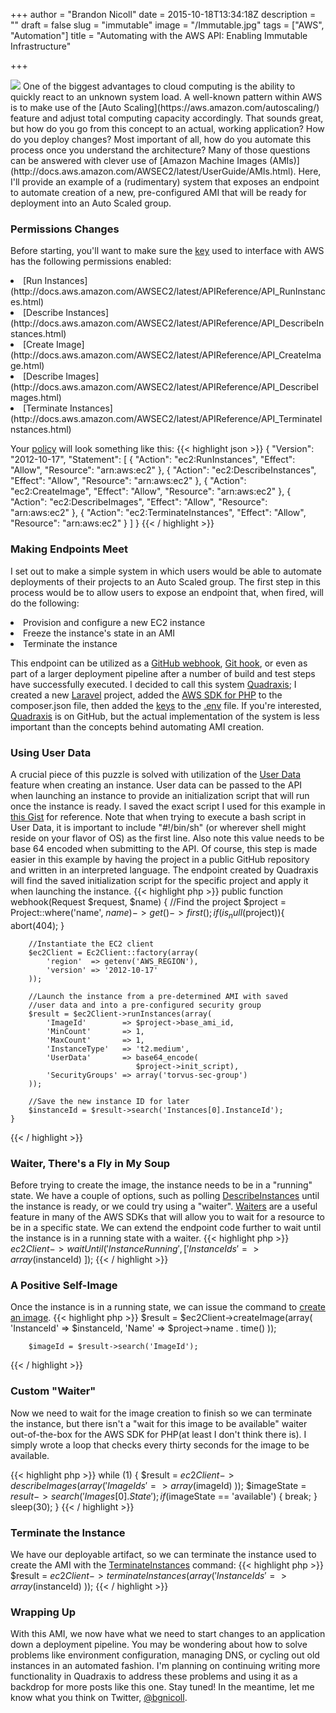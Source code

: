 +++
author = "Brandon Nicoll"
date = 2015-10-18T13:34:18Z
description = ""
draft = false
slug = "immutable"
image = "/Immutable.jpg"
tags = ["AWS", "Automation"]
title = "Automating with the AWS API: Enabling Immutable Infrastructure"

+++

<img src="/Immutable.jpg" style="max-width: 100%" />
One of the biggest advantages to cloud computing is the ability to quickly react to an unknown system load. A well-known pattern within AWS is to make use of the [Auto Scaling](https://aws.amazon.com/autoscaling/) feature and adjust total computing capacity accordingly. That sounds great, but how do you go from this concept to an actual, working application? How do you deploy changes? Most important of all, how do you automate this process once you understand the architecture? Many of those questions can be answered with clever use of [Amazon Machine Images (AMIs)](http://docs.aws.amazon.com/AWSEC2/latest/UserGuide/AMIs.html). Here, I'll provide an example of a (rudimentary) system that exposes an endpoint to automate creation of a new, pre-configured AMI that will be ready for deployment into an Auto Scaled group.


### Permissions Changes
Before starting, you'll want to make sure the [key](http://nicoll.io/keys) used to interface with AWS has the following permissions enabled:
<li>[Run Instances](http://docs.aws.amazon.com/AWSEC2/latest/APIReference/API_RunInstances.html)
<li>[Describe Instances](http://docs.aws.amazon.com/AWSEC2/latest/APIReference/API_DescribeInstances.html)
<li>[Create Image](http://docs.aws.amazon.com/AWSEC2/latest/APIReference/API_CreateImage.html)
<li>[Describe Images](http://docs.aws.amazon.com/AWSEC2/latest/APIReference/API_DescribeImages.html)
<li>[Terminate Instances](http://docs.aws.amazon.com/AWSEC2/latest/APIReference/API_TerminateInstances.html)


Your [policy](http://docs.aws.amazon.com/IAM/latest/UserGuide/access_policies.html) will look something like this:
{{< highlight json >}}
{
    "Version": "2012-10-17",
    "Statement": [
        {
            "Action": "ec2:RunInstances",
            "Effect": "Allow",
            "Resource": "arn:aws:ec2"
        },
        {
            "Action": "ec2:DescribeInstances",
            "Effect": "Allow",
            "Resource": "arn:aws:ec2"
        },
        {
            "Action": "ec2:CreateImage",
            "Effect": "Allow",
            "Resource": "arn:aws:ec2"
        },
        {
            "Action": "ec2:DescribeImages",
            "Effect": "Allow",
            "Resource": "arn:aws:ec2"
        },
        {
            "Action": "ec2:TerminateInstances",
            "Effect": "Allow",
            "Resource": "arn:aws:ec2"
        }
    ]
}
{{< / highlight >}}

### Making Endpoints Meet
I set out to make a simple system in which users would be able to automate deployments of their projects to an Auto Scaled group. The first step in this process would be to allow users to expose an endpoint that, when fired, will do the following:
<li>Provision and configure a new EC2 instance
<li>Freeze the instance's state in an AMI
<li>Terminate the instance

This endpoint can be utilized as a [GitHub webhook](https://developer.github.com/webhooks/), [Git hook](http://git-scm.com/book/en/v2/Customizing-Git-Git-Hooks), or even as part of a larger deployment pipeline after a number of build and test steps have successfully executed. I decided to call this system [Quadraxis](https://github.com/bgnicoll/quadraxis); I created a new [Laravel](http://laravel.com/) project, added the [AWS SDK for PHP](https://packagist.org/packages/aws/aws-sdk-php) to the composer.json file, then added the [keys](http://nicoll.io/keys) to the [.env](https://github.com/vlucas/phpdotenv) file. If you're interested, [Quadraxis](https://github.com/bgnicoll/quadraxis) is on GitHub, but the actual implementation of the system is less important than the concepts behind automating AMI creation. 

### Using User Data
A crucial piece of this puzzle is solved with utilization of the [User Data](http://docs.aws.amazon.com/AWSEC2/latest/UserGuide/user-data.html) feature when creating an instance. User data can be passed to the API when launching an instance to provide an initialization script that will run once the instance is ready. I saved the exact script I used for this example in [this Gist](https://gist.github.com/bgnicoll/0c3cd95dd6d91d2bcbb7) for reference. Note that when trying to execute a bash script in User Data, it is important to include "#!/bin/sh" (or wherever shell might reside on your flavor of OS) as the first line. Also note this value needs to be base 64 encoded when submitting to the API. Of course, this step is made easier in this example by having the project in a public GitHub repository and written in an interpreted language. The endpoint created by Quadraxis will find the saved initialization script for the specific project and apply it when launching the instance.
{{< highlight php >}}
    public function webhook(Request $request, $name)
    {
        //Find the project
        $project = Project::where('name', $name)
                        ->get()
                        ->first();
        if (is_null($project)){
            abort(404);
        }
        
        //Instantiate the EC2 client
        $ec2Client = Ec2Client::factory(array(
            'region'  => getenv('AWS_REGION'),
            'version' => '2012-10-17'
        ));

        //Launch the instance from a pre-determined AMI with saved
        //user data and into a pre-configured security group
        $result = $ec2Client->runInstances(array(
            'ImageId'        => $project->base_ami_id,
            'MinCount'       => 1,
            'MaxCount'       => 1,
            'InstanceType'   => 't2.medium',
            'UserData'       => base64_encode(
                                $project->init_script),
            'SecurityGroups' => array('torvus-sec-group')
        ));
        
        //Save the new instance ID for later
        $instanceId = $result->search('Instances[0].InstanceId');
    }
{{< / highlight >}}

### Waiter, There's a Fly in My Soup
Before trying to create the image, the instance needs to be in a "running" state. We have a couple of options, such as polling [DescribeInstances](http://docs.aws.amazon.com/AWSEC2/latest/APIReference/API_DescribeInstances.html) until the instance is ready, or we could try using a "waiter". [Waiters](http://docs.aws.amazon.com/aws-sdk-php/v3/guide/guide/waiters.html) are a useful feature in many of the AWS SDKs that will allow you to wait for a resource to be in a specific state. We can extend the endpoint code further to wait until the instance is in a running state with a waiter.
{{< highlight php >}}
        $ec2Client->waitUntil('InstanceRunning', [
            'InstanceIds' => array($instanceId)
        ]);
{{< / highlight >}}

### A Positive Self-Image
Once the instance is in a running state, we can issue the command to [create an image](http://docs.aws.amazon.com/AWSEC2/latest/APIReference/API_CreateImage.html). 
{{< highlight php >}}
        $result = $ec2Client->createImage(array(
            'InstanceId' => $instanceId,
            'Name' => $project->name . time()
        ));

        $imageId = $result->search('ImageId');
{{< / highlight >}}

### Custom "Waiter"
Now we need to wait for the image creation to finish so we can terminate the instance, but there isn't a "wait for this image to be available" waiter out-of-the-box for the AWS SDK for PHP(at least I don't think there is). I simply wrote a loop that checks every thirty seconds for the image to be available. 

{{< highlight php >}}
        while (1) { 
            $result = $ec2Client->describeImages(array(
                'ImageIds' => array($imageId)
            ));
            $imageState = $result->search('Images[0].State');
            if ($imageState == 'available') {
                break;
            }
            sleep(30);
        }
{{< / highlight >}}

### Terminate the Instance
We have our deployable artifact, so we can terminate the instance used to create the AMI with the [TerminateInstances](http://docs.aws.amazon.com/AWSEC2/latest/APIReference/API_TerminateInstances.html) command:
{{< highlight php >}}
        $result = $ec2Client->terminateInstances(array(
            'InstanceIds' => array($instanceId)
        ));
{{< / highlight >}}

### Wrapping Up
With this AMI, we now have what we need to start changes to an application down a deployment pipeline. You may be wondering about how to solve problems like environment configuration, managing DNS, or cycling out old instances in an automated fashion. I'm planning on continuing writing more functionality in Quadraxis to address these problems and using it as a backdrop for more posts like this one. Stay tuned! In the meantime, let me know what you think on Twitter, [@bgnicoll](https://twitter.com/bgnicoll).